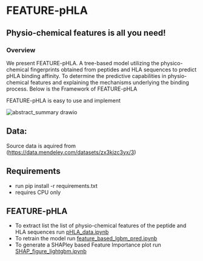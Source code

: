 # FEATURE-pHLA
## Physio-chemical features is all you need!
### Overview
We present FEATURE-pHLA. A tree-based model utilizing the physico-chemical fingerprints obtained from peptides and HLA sequences to predict pHLA binding affinity. To determine the predictive capabilities in physio-chemical features and explaining the mechanisms underlying the binding process. Below is the Framework of FEATURE-pHLA

FEATURE-pHLA is easy to use and implement 

![abstract_summary drawio](https://github.com/hamda-alh/FEATURE-pHLA/assets/152274710/f8d987fb-70c9-4788-81d8-20ac0ae93ed0)
## 

## Data:
Source data is aquired from (https://data.mendeley.com/datasets/zx3kjzc3yx/3) 

## Requirements
* run pip install -r requirements.txt
* requires CPU only

## FEATURE-pHLA
 * To extract list the list of physio-chemical features of the peptide and HLA sequences run [pHLA_data.ipynb](Script/pHLA_data.ipynb)
 * To retrain the model run [feature_based_lgbm_pred.ipynb](Script/feature_based_lgbm_pred.ipynb)
 * To generate a SHAPley based Feature Importance plot run [SHAP_figure_lightgbm.ipynb](Script/SHAP_figure_lightgbm.ipynb)

